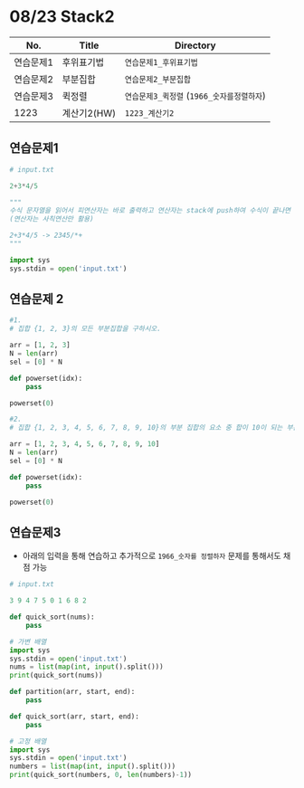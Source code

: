 # 08/23 Stack2

| No.       | Title       | Directory                                  |
| --------- | ----------- | ------------------------------------------ |
| 연습문제1 | 후위표기법  | `연습문제1_후위표기법`                     |
| 연습문제2 | 부분집합    | `연습문제2_부분집합`                       |
| 연습문제3 | 퀵정렬      | `연습문제3_퀵정렬` (`1966_숫자를정렬하자`) |
| 1223      | 계산기2(HW) | `1223_계산기2`                             |

## 연습문제1

```python
# input.txt

2+3*4/5
```

```python
"""
수식 문자열을 읽어서 피연산자는 바로 출력하고 연산자는 stack에 push하여 수식이 끝나면 스택의 남아있는 연산자를 모두 pop하여 출력하시오.
(연산자는 사칙연산만 활용)

2+3*4/5 -> 2345/*+
"""

import sys
sys.stdin = open('input.txt')
```

## 연습문제 2

```python
#1.
# 집합 {1, 2, 3}의 모든 부분집합을 구하시오.

arr = [1, 2, 3]
N = len(arr)
sel = [0] * N

def powerset(idx):
    pass

powerset(0)
```

```python
#2.
# 집합 {1, 2, 3, 4, 5, 6, 7, 8, 9, 10}의 부분 집합의 요소 중 합이 10이 되는 부분집합을 구하시오.

arr = [1, 2, 3, 4, 5, 6, 7, 8, 9, 10]
N = len(arr)
sel = [0] * N

def powerset(idx):
    pass

powerset(0)
```

## 연습문제3

- 아래의 입력을 통해 연습하고 추가적으로 `1966_숫자를 정렬하자` 문제를 통해서도 채점 가능

```python
# input.txt

3 9 4 7 5 0 1 6 8 2
```

```python
def quick_sort(nums):
    pass

# 가변 배열
import sys
sys.stdin = open('input.txt')
nums = list(map(int, input().split()))
print(quick_sort(nums))
```

```python
def partition(arr, start, end):
    pass

def quick_sort(arr, start, end):
    pass

# 고정 배열
import sys
sys.stdin = open('input.txt')
numbers = list(map(int, input().split()))
print(quick_sort(numbers, 0, len(numbers)-1))
```
